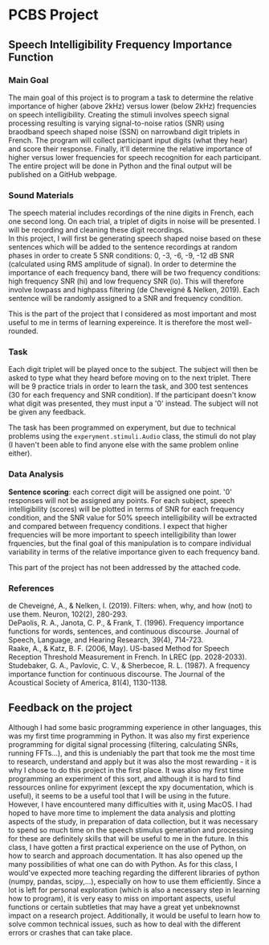 # PCBS Project
## Speech Intelligibility Frequency Importance Function 

### Main Goal
The main goal of this project is to program a task to determine the relative importance of higher (above 2kHz) versus lower (below 2kHz) frequencies on speech intelligibility. Creating the stimuli involves speech signal processing resulting is varying signal-to-noise ratios (SNR) using braodband speech shaped noise (SSN) on narrowband digit triplets in French. The program will collect participant input digits (what they hear) and score their response. Finally, it'll determine the relative importance of higher versus lower frequencies for speech recognition for each participant. The entire project will be done in Python and the final output will be published on a GitHub webpage.

### Sound Materials
The speech material includes recordings of the nine digits in French, each one second long. On each trial, a triplet of digits in noise will be presented. 
I will be recording and cleaning these digit recordings.  
In this project, I will first be generating speech shaped noise based on these sentences which will be added to the sentence recordings at random phases in order to create 5 SNR conditions: 0, -3, -6, -9, -12 dB SNR (calculated using RMS amplitude of signal). In order to determine the importance of each frequency band, there will be two frequency conditions: high frequency SNR (hi) and low frequency SNR (lo). This will therefore involve lowpass and highpass filtering (de Cheveigné & Nelken, 2019).
Each sentence will be randomly assigned to a SNR and frequency condition. 

This is the part of the project that I considered as most important and most useful to me in terms of learning expereince. It is therefore the most well-rounded. 

### Task
Each digit triplet will be played once to the subject. The subject will then be asked to type what they heard before moving on to the next triplet.
There will be 9 practice trials in order to learn the task, and 300 test sentences (30 for each frequency and SNR condition). If the participant doesn't know what digit was presented, they must input a '0' instead. The subject will not be given any feedback. 

The task has been programmed on experyment, but due to technical problems using the `experyment.stimuli.Audio` class, the stimuli do not play (I haven't been able to find anyone else with the same problem online either). 

### Data Analysis
**Sentence scoring**: each correct digit will be assigned one point. '0' responses will not be assigned any points. 
For each subject, speech intelligibility (scores) will be plotted in terms of SNR for each frequency condition, and the SNR value for 50% speech intelligibility will be extracted and compared between frequency conditions. I expect that higher frequencies will be more important to speech intelligibility than lower frquencies, but the final goal of this manipulation is to compare individual variability in terms of the relative importance given to each frequency band. 

This part of the project has not been addressed by the attached code. 

### References
de Cheveigné, A., & Nelken, I. (2019). Filters: when, why, and how (not) to use them. Neuron, 102(2), 280-293.  
DePaolis, R. A., Janota, C. P., & Frank, T. (1996). Frequency importance functions for words, sentences, and continuous discourse. Journal of Speech, Language, and Hearing Research, 39(4), 714-723.  
Raake, A., & Katz, B. F. (2006, May). US-based Method for Speech Reception Threshold Measurement in French. In LREC (pp. 2028-2033).  
Studebaker, G. A., Pavlovic, C. V., & Sherbecoe, R. L. (1987). A frequency importance function for continuous discourse. The Journal of the Acoustical Society of America, 81(4), 1130-1138.  

## Feedback on the project 

Although I had some basic programming experience in other languages, this was my first time programming in Python. It was also my first experience programming for digital signal processing (filtering, calculating SNRs, running FFTs...), and this is undeniably the part that took me the most time to research, understand and apply but it was also the most rewarding - it is why I chose to do this project in the first place. It was also my first time programming an experiment of this sort, and although it is hard to find ressources online for expyriment (except the xpy documentation, which is useful), it seems to be a useful tool that I will be using in the future. However, I have encountered many difficulties with it, using MacOS. I had hoped to have more time to implement the data analysis and plotting aspects of the study, in preparation of data collection, but it was necessary to spend so much time on the speech stimulus generation and processing for these are definitely skills that will be useful to me in the future. 
In this class, I have gotten a first practical experience on the use of Python, on how to search and approach documentation. It has also opened up the many possibilities of what one can do with Python. As for this class, I would've expected more teaching regarding the different libraries of python (numpy, pandas, scipy,...), especially on how to use them efficiently. Since a lot is left for personal exploration (which is also a necessary step in learning how to program), it is very easy to miss on important aspects, useful functions or certain subtleties that may have a great yet unbeknownst impact on a research project. Additionally, it would be useful to learn how to solve common technical issues, such as how to deal with the different errors or crashes that can take place. 

